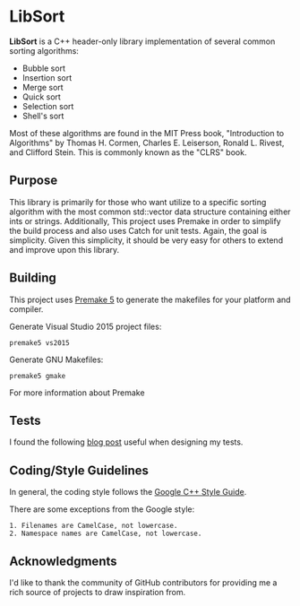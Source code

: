 # LibSort

**LibSort** is a C++ header-only library implementation of several common
sorting algorithms:

* Bubble sort
* Insertion sort
* Merge sort
* Quick sort
* Selection sort
* Shell's sort

Most of these algorithms are found in the MIT Press book, "Introduction to
Algorithms" by Thomas H. Cormen, Charles E. Leiserson, Ronald L. Rivest, and
Clifford Stein. This is commonly known as the "CLRS" book.

## Purpose

This library is primarily for those who want utilize to a specific sorting
algorithm with the most common std::vector data structure containing either
ints or strings. Additionally, This project uses Premake in order to simplify
the build process and also uses Catch for unit tests. Again, the goal is
simplicity. Given this simplicity, it should be very easy for others to extend
and improve upon this library.

## Building

This project uses [Premake 5](https://github.com/premake/premake-core/blob/master/README.md)
to generate the makefiles for your platform and compiler.

Generate Visual Studio 2015 project files:

`premake5 vs2015`

Generate GNU Makefiles:

`premake5 gmake`

For more information about Premake 

## Tests

I found the following [blog post](https://reprog.wordpress.com/2010/05/20/what-does-it-take-to-test-a-sorting-routine/)
useful when designing my tests.

## Coding/Style Guidelines

In general, the coding style follows the [Google C++ Style Guide](https://google.github.io/styleguide/cppguide.html).

There are some exceptions from the Google style:

	1. Filenames are CamelCase, not lowercase.
	2. Namespace names are CamelCase, not lowercase.

## Acknowledgments

I'd like to thank the community of GitHub contributors for providing me a rich
source of projects to draw inspiration from.
